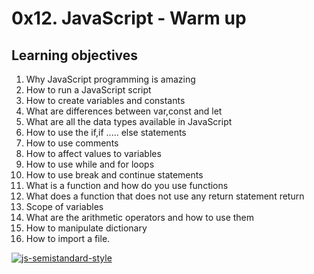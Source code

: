 # 0x12. JavaScript - Warm up

## Learning objectives

 1. Why JavaScript programming is amazing
 2. How to run a JavaScript script
 3. How to create variables and constants
 4. What are differences between var,const and let
 5. What are all the data types available in JavaScript
 6. How to use the if,if ..... else statements
 7. How to use comments
 8. How to affect values to variables
 9. How to use while and for loops
 10. How to use break and continue statements
 11. What is a function and how do you use functions
 12. What does a function that does not use any return statement return
 13. Scope of variables
 14. What are the arithmetic operators and how to use them
 15. How to manipulate dictionary
 16. How to import a file.


[![js-semistandard-style](https://raw.githubusercontent.com/standard/semistandard/master/badge.svg)](https://github.com/standard/semistandard)
